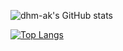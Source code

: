 
![dhm-ak's GitHub stats](https://github-readme-stats.vercel.app/api?username=dhm-ak&show_icons=true&theme=radical)

[![Top Langs](https://github-readme-stats.vercel.app/api/top-langs/?username=dhm-ak&layout=compact)](https://github.com/dhm-ak/github-readme-stats&theme=radical)


